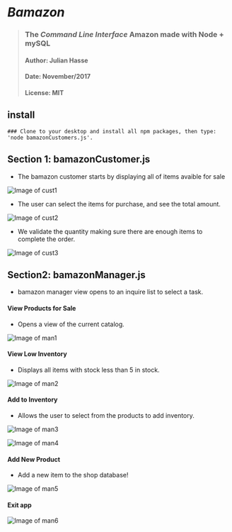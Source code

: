 # *Bamazon* 
>### The ***Command Line Interface*** Amazon made with Node + mySQL
>#### Author: Julian Hasse
>#### Date: November/2017
>#### License: MIT

## install
```
### Clone to your desktop and install all npm packages, then type: 'node bamazonCustomers.js'.
```

## Section 1: bamazonCustomer.js
* The bamazon customer starts by displaying all of items avaible for sale

![Image of cust1](https://github.com/julianhasse/bamazon/blob/master/screen_shots/img001.png)

* The user can select the items for purchase, and see the total amount. 

![Image of cust2](https://github.com/julianhasse/bamazon/blob/master/screen_shots/img002.png)

* We validate the quantity making sure there are enough items to complete the order. 

![Image of cust3](https://github.com/julianhasse/bamazon/blob/master/screen_shots/img003.png)


## Section2: bamazonManager.js
* bamazon manager view opens to an inquire list to select a task. 

#### View Products for Sale
* Opens a view of the current catalog. 

![Image of man1](https://github.com/julianhasse/bamazon/blob/master/screen_shots/img004.png)

#### View Low Inventory
* Displays all items with stock less than 5 in stock. 

![Image of man2](https://github.com/julianhasse/bamazon/blob/master/screen_shots/img004.png)

#### Add to Inventory
* Allows the user to select from the products to add inventory. 

![Image of man3](https://github.com/julianhasse/bamazon/blob/master/screen_shots/img005.png)

![Image of man4](https://github.com/julianhasse/bamazon/blob/master/screen_shots/img006.png)

#### Add New Product
* Add a new item to the shop database!

![Image of man5](https://github.com/julianhasse/bamazon/blob/master/screen_shots/img007.png)

#### Exit app

![Image of man6](https://github.com/julianhasse/bamazon/blob/master/screen_shots/img008.png)

